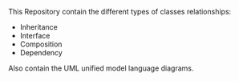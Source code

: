 This Repository contain the different types of classes relationships:
 - Inheritance
 -  Interface
 -  Composition 
 - Dependency
 
 Also contain the UML unified model language diagrams.